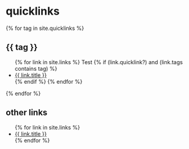 # quicklinks

{% for tag in site.quicklinks %}
  <h2>{{ tag }}</h2>
  <ul>
  {% for link in site.links %}
    Test
    {% if (link.quicklink?) and (link.tags contains tag) %}
      <li>
        <a href="{{ link.weburl }}">{{ link.title }}</a>
      </li>   
    {% endif %}
  {% endfor %}
  </ul>
{% endfor %}

## other links

<ul>
{% for link in site.links %}
<li>
  <a href="{{ link.weburl }}">{{ link.title }}</a>
</li>
{% endfor %}
</ul>
